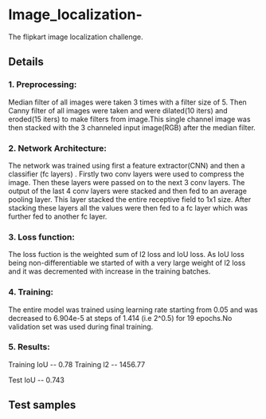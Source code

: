 # Image_localization-
The flipkart image localization challenge.

## Details

### 1. Preprocessing:

Median filter of all images were taken 3 times with a filter size of 5.
Then Canny filter of all images were taken and were dilated(10 iters) and eroded(15 iters) to make filters from image.This single channel image was then stacked with the 3 channeled input image(RGB) after the median filter.

### 2. Network Architecture:

The network was trained using first a feature extractor(CNN) and then a classifier (fc layers) . Firstly two conv layers were used to compress the image. Then these layers were passed on to the next 3 conv layers.
The output of the last 4 conv layers were stacked and then fed to an average pooling layer. This layer stacked the entire receptive field to 1x1 size.
After stacking these layers all the values were then fed to a fc layer which was further fed to another fc layer.

### 3. Loss function:

The loss fuction is the weighted sum of l2 loss and IoU loss. As IoU loss being non-differentiable we started of with a very large weight of l2 loss and it was decremented with increase in the training batches.


### 4. Training:

The entire model was trained using learning rate starting from 0.05 and was decreased to 6.904e-5 at steps of 1.414  (i.e 2^0.5)  for 19 epochs.No validation set was used during final training.

### 5. Results:

Training IoU -- 0.78
Training l2 --  1456.77

Test IoU -- 0.743

## Test samples
